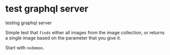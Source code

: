 # test graphql server
testing graphql server

Simple test that `finds` either all images from the image collection, or returns a single image based on the parameter that you give it.

Start with `nodemon`.
